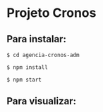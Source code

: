 # Projeto Cronos
## Para instalar:
`$ cd agencia-cronos-adm`

`$ npm install`

`$ npm start`


## Para visualizar:
